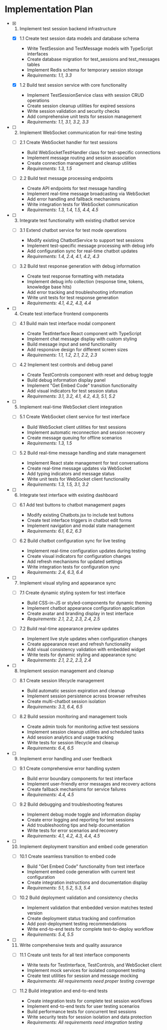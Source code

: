 # Implementation Plan

- [x] 1. Implement test session backend infrastructure




  - [x] 1.1 Create test session data models and database schema


    - Write TestSession and TestMessage models with TypeScript interfaces
    - Create database migration for test_sessions and test_messages tables
    - Implement Redis schema for temporary session storage
    - _Requirements: 1.1, 3.3_

  - [x] 1.2 Build test session service with core functionality


    - Implement TestSessionService class with session CRUD operations
    - Create session cleanup utilities for expired sessions
    - Write session validation and security checks
    - Add comprehensive unit tests for session management
    - _Requirements: 1.1, 3.1, 3.2, 3.3_

- [ ] 2. Implement WebSocket communication for real-time testing
  - [ ] 2.1 Create WebSocket handler for test sessions
    - Build WebSocketTestHandler class for test-specific connections
    - Implement message routing and session association
    - Create connection management and cleanup utilities
    - _Requirements: 1.3, 1.5_

  - [ ] 2.2 Build test message processing endpoints
    - Create API endpoints for test message handling
    - Implement real-time message broadcasting via WebSocket
    - Add error handling and fallback mechanisms
    - Write integration tests for WebSocket communication
    - _Requirements: 1.3, 1.4, 1.5, 4.4, 4.5_

- [ ] 3. Integrate test functionality with existing chatbot service
  - [ ] 3.1 Extend chatbot service for test mode operations
    - Modify existing ChatbotService to support test sessions
    - Implement test-specific message processing with debug info
    - Add configuration sync for real-time chatbot updates
    - _Requirements: 1.4, 2.4, 4.1, 4.2, 4.3_

  - [ ] 3.2 Build test response generation with debug information
    - Create test response formatting with metadata
    - Implement debug info collection (response time, tokens, knowledge base hits)
    - Add error tracking and troubleshooting information
    - Write unit tests for test response generation
    - _Requirements: 4.1, 4.2, 4.3, 4.4_

- [ ] 4. Create test interface frontend components
  - [ ] 4.1 Build main test interface modal component
    - Create TestInterface React component with TypeScript
    - Implement chat message display with custom styling
    - Build message input and send functionality
    - Add responsive design for different screen sizes
    - _Requirements: 1.1, 1.2, 2.1, 2.2, 2.3_

  - [ ] 4.2 Implement test controls and debug panel
    - Create TestControls component with reset and debug toggle
    - Build debug information display panel
    - Implement "Get Embed Code" transition functionality
    - Add visual indicators for test session status
    - _Requirements: 3.1, 3.2, 4.1, 4.2, 4.3, 5.1, 5.2_

- [ ] 5. Implement real-time WebSocket client integration
  - [ ] 5.1 Create WebSocket client service for test interface
    - Build WebSocket client utilities for test sessions
    - Implement automatic reconnection and session recovery
    - Create message queuing for offline scenarios
    - _Requirements: 1.3, 1.5_

  - [ ] 5.2 Build real-time message handling and state management
    - Implement React state management for test conversations
    - Create real-time message updates via WebSocket
    - Add typing indicators and message status
    - Write unit tests for WebSocket client functionality
    - _Requirements: 1.3, 1.5, 3.1, 3.2_

- [ ] 6. Integrate test interface with existing dashboard
  - [ ] 6.1 Add test buttons to chatbot management pages
    - Modify existing Chatbots.jsx to include test buttons
    - Create test interface triggers in chatbot edit forms
    - Implement navigation and modal state management
    - _Requirements: 6.1, 6.2, 6.3_

  - [ ] 6.2 Build chatbot configuration sync for live testing
    - Implement real-time configuration updates during testing
    - Create visual indicators for configuration changes
    - Add refresh mechanisms for updated settings
    - Write integration tests for configuration sync
    - _Requirements: 2.4, 6.3, 6.4_

- [ ] 7. Implement visual styling and appearance sync
  - [ ] 7.1 Create dynamic styling system for test interface
    - Build CSS-in-JS or styled-components for dynamic theming
    - Implement chatbot appearance configuration application
    - Create avatar and branding display in test interface
    - _Requirements: 2.1, 2.2, 2.3, 2.4, 2.5_

  - [ ] 7.2 Build real-time appearance preview updates
    - Implement live style updates when configuration changes
    - Create appearance reset and refresh functionality
    - Add visual consistency validation with embedded widget
    - Write tests for dynamic styling and appearance sync
    - _Requirements: 2.1, 2.2, 2.3, 2.4_

- [ ] 8. Implement session management and cleanup
  - [ ] 8.1 Create session lifecycle management
    - Build automatic session expiration and cleanup
    - Implement session persistence across browser refreshes
    - Create multi-chatbot session isolation
    - _Requirements: 3.3, 6.4, 6.5_

  - [ ] 8.2 Build session monitoring and management tools
    - Create admin tools for monitoring active test sessions
    - Implement session cleanup utilities and scheduled tasks
    - Add session analytics and usage tracking
    - Write tests for session lifecycle and cleanup
    - _Requirements: 6.4, 6.5_

- [ ] 9. Implement error handling and user feedback
  - [ ] 9.1 Create comprehensive error handling system
    - Build error boundary components for test interface
    - Implement user-friendly error messages and recovery actions
    - Create fallback mechanisms for service failures
    - _Requirements: 4.4, 4.5_

  - [ ] 9.2 Build debugging and troubleshooting features
    - Implement debug mode toggle and information display
    - Create error logging and reporting for test sessions
    - Add troubleshooting tips and help documentation
    - Write tests for error scenarios and recovery
    - _Requirements: 4.1, 4.2, 4.3, 4.4, 4.5_

- [ ] 10. Implement deployment transition and embed code generation
  - [ ] 10.1 Create seamless transition to embed code
    - Build "Get Embed Code" functionality from test interface
    - Implement embed code generation with current test configuration
    - Create integration instructions and documentation display
    - _Requirements: 5.1, 5.2, 5.3, 5.4_

  - [ ] 10.2 Build deployment validation and consistency checks
    - Implement validation that embedded version matches tested version
    - Create deployment status tracking and confirmation
    - Add post-deployment testing recommendations
    - Write end-to-end tests for complete test-to-deploy workflow
    - _Requirements: 5.4, 5.5_

- [ ] 11. Write comprehensive tests and quality assurance
  - [ ] 11.1 Create unit tests for all test interface components
    - Write tests for TestInterface, TestControls, and WebSocket client
    - Implement mock services for isolated component testing
    - Create test utilities for session and message mocking
    - _Requirements: All requirements need proper testing coverage_

  - [ ] 11.2 Build integration and end-to-end tests
    - Create integration tests for complete test session workflows
    - Implement end-to-end tests for user testing scenarios
    - Build performance tests for concurrent test sessions
    - Write security tests for session isolation and data protection
    - _Requirements: All requirements need integration testing_